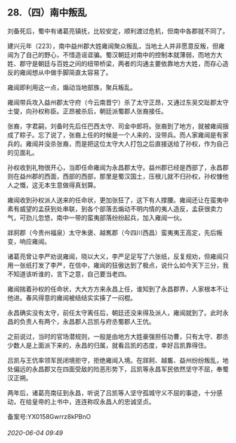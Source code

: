 ## 28.（四）南中叛乱
刘备死后，蜀中有诸葛亮镇抚，比较安定，顺利渡过危机，但南中各郡就不同了。



建兴元年（223），南中益州郡大姓雍闿聚众叛乱，当地土人并非愿意反叛，但雍闿为了自己的野心，不惜造谣诓骗。蜀汉朝廷对南中的控制本就薄弱，而地方大姓、郡守是朝廷与百姓之间的纽带桥梁，两者的沟通主要依靠地方大姓，而存心造反的雍闿想从中做手脚简直太容易了。



雍闿即利用这一点，煽动当地部族，聚兵叛乱。



雍闿带兵攻入益州郡太守府（今云南晋宁）杀了太守正昂，又通过东吴交趾郡太守士燮，向孙权称臣。正昂被杀后，朝廷派蜀郡人张裔接任。



张裔，字君嗣，刘备时先后任巴西太守、司金中郎将。张裔到了地方，就被雍闿捆成了粽子。忘了说了，张裔上任的时候是一个人来的，没带兵。而人家雍闿是有家兵的。雍闿并没杀张裔，而是把这位太守大人打包之后直接送给了孙权，作为自己的见面礼。



孙权收到礼物很开心，当即任命雍闿为永昌郡太守。益州郡已经是西部了，永昌郡则在益州郡的西面，西部的西部，那里是蜀汉国土，压根儿就不归孙权，孙权慷他人之慨，这无本生意做得真划算。



雍闿收到孙权派人送来的任命状，更加张狂了，这下有人撑腰。雍闿还让在蛮夷中素有威望的孟获到处串联，到各个部落去煽动不明内情的夷人造反，孟获很卖力气，可劲儿忽悠，南中一带的蛮夷部落纷纷起兵，加入雍闿一伙。



牂牁郡（今贵州福泉）太守朱褒、越嶲郡（今四川西昌）蛮夷夷王高定，先后叛变，响应雍闿。



诸葛亮曾让李严劝说雍闿，晓以大义，李严足足写了六张纸，反复规劝，但雍闿只用一张纸打发了李严，在信中，雍闿的狂傲达到了极点，说什么如今天下三分，我不知道该听谁的，言下之意，自己要当老四。



雍闿揣着孙权的任命状，大大方方来永昌上任，谁知到了永昌郡界，人家根本不让他进。春风得意的雍闿被结结实实揍了一闷棍。



永昌确实没有太守，前任太守离任后，朝廷还没来得及派人，雍闿就到了。此时永昌的负责人有两个，永昌郡人吕凯与府丞蜀郡人王伉。



之前说过，当时的官场潜规则，一般是由地方大姓豪强担任功曹，只有太守、郡丞少数人是上面派下来的，永昌的归属，就看吕凯的态度，幸好吕凯靠得住。



吕凯与王伉率领军民闭境拒守，拒绝雍闿入境。在牂牁、越巂、益州纷纷叛乱，地处偏远的永昌郡又在四面受敌的险恶形势下，吕凯等永昌军民依然坚守不屈，奉蜀汉正朔。



两年后，诸葛亮南征到永昌，听说了吕凯等人坚守孤城守义不屈的事迹，十分感动，在给皇帝的上书中，连连称叹永昌人的忠诚坚贞。



备案号:YX0158Gwrrz8kPBnO


###### 2020-06-04 09:49
